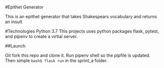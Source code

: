 #Epithet Generator

This is an epithet generator that takes Shakespears vocabulary and returns an insult

#Technologies
Python 3.7
This projects uses python packages flask, pytest, and pipenv to create a virtial server.

##Launch

Git fork this repo and clone it. Run pipenv shell so the pipfile is updated. Then simple `bash$ flask run` in the sprint_a folder.






